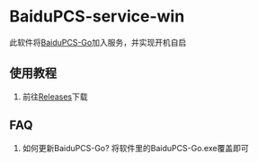 # BaiduPCS-service-win
此软件将[BaiduPCS-Go](https://github.com/iikira/BaiduPCS-Go)加入服务，并实现开机自启

## 使用教程
1. 前往[Releases](https://github.com/JamesHoi/BaiduPCS-service-win/releases)下载

## FAQ
1. 如何更新BaiduPCS-Go?
将软件里的BaiduPCS-Go.exe覆盖即可
